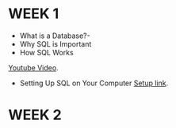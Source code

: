 # WEEK 1
* What is a Database?-
* Why SQL is Important
* How SQL Works
  
 [Youtube Video](https://youtu.be/27axs9dO7AE?si=Px9PHWTU9Og7oy_w).

* Setting Up SQL on Your Computer
 [Setup link](https://phoenixnap.com/kb/install-sql-server).

# WEEK 2


